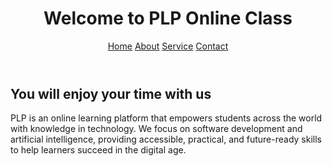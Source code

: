 

<!DOCTYPE html> 
<html lang="en">
    <head>
        <meta charset="UTF-8">
         <meta name="viewport" content="width=device-width, initial-scale=1.0">
          <title>PLP Class</title>
          <link rel="stylesheet" href="style.css">
    </head>
    <body> 
        <header>
             <h1>Welcome to PLP Online Class</h1>
             <nav>
                <a href="#">Home</a>
                <a href="#">About</a>
                <a href="#">Service</a>
                <a href="#">Contact</a>
             </nav>
        </header>
        <main>
            <section>
                <div class="info">
                <h2 id="hh">You will enjoy your time with us</h2>
                <p id="box">PLP is an online learning platform that empowers students across the world with knowledge in technology. We focus on software development and artificial intelligence, providing accessible, practical, and future-ready skills to help learners succeed in the digital age.</p>
                </div>
            </section>
        </main>
    </body>
</html>
